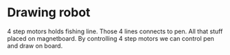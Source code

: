 # Drawing robot
4 step motors holds fishing line. Those 4 lines connects to pen. All that stuff placed on magnetboard. By controlling 4 step motors we can control pen and draw on board.

